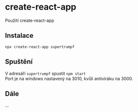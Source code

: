 # create-react-app
Použití create-react-app

## Instalace
`npx create-react-app supertrumpf`

## Spuštění
V adresáři `supertrumpf` spustit `npm start`  
Port je na windows nastavený na 3010, kvůli antiviráku na 3000.  

## Dále
...
